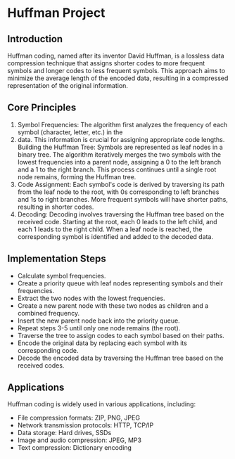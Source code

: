# Huffman Project

## Introduction

Huffman coding, named after its inventor David Huffman, is a lossless data compression technique that assigns shorter codes to more frequent symbols and longer codes to less frequent symbols. This approach aims to minimize the average length of the encoded data, resulting in a compressed representation of the original information.

## Core Principles

1. Symbol Frequencies: The algorithm first analyzes the frequency of each symbol (character, letter, etc.) in the 
2. data. This information is crucial for assigning appropriate code lengths.
Building the Huffman Tree: Symbols are represented as leaf nodes in a binary tree. The algorithm iteratively merges the two symbols with the lowest frequencies into a parent node, assigning a 0 to the left branch and a 1 to the right branch. This process continues until a single root node remains, forming the Huffman tree.
3. Code Assignment: Each symbol's code is derived by traversing its path from the leaf node to the root, with 0s corresponding to left branches and 1s to right branches. More frequent symbols will have shorter paths, resulting in shorter codes.
4. Decoding: Decoding involves traversing the Huffman tree based on the received code. Starting at the root, each 0 leads to the left child, and each 1 leads to the right child. When a leaf node is reached, the corresponding symbol is identified and added to the decoded data.

## Implementation Steps

- Calculate symbol frequencies.
- Create a priority queue with leaf nodes representing symbols and their frequencies.
- Extract the two nodes with the lowest frequencies.
- Create a new parent node with these two nodes as children and a combined frequency.
- Insert the new parent node back into the priority queue.
- Repeat steps 3-5 until only one node remains (the root).
- Traverse the tree to assign codes to each symbol based on their paths.
- Encode the original data by replacing each symbol with its corresponding code.
- Decode the encoded data by traversing the Huffman tree based on the received codes.

## Applications

Huffman coding is widely used in various applications, including:

- File compression formats: ZIP, PNG, JPEG
- Network transmission protocols: HTTP, TCP/IP
- Data storage: Hard drives, SSDs
- Image and audio compression: JPEG, MP3
- Text compression: Dictionary encoding